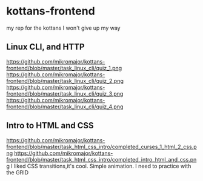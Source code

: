 # kottans-frontend
my rep for the kottans
I won't give up my way
## Linux CLI, and HTTP
https://github.com/mikromajor/kottans-frontend/blob/master/task_linux_cli/quiz_1.png
https://github.com/mikromajor/kottans-frontend/blob/master/task_linux_cli/quiz_2.png
https://github.com/mikromajor/kottans-frontend/blob/master/task_linux_cli/quiz_3.png
https://github.com/mikromajor/kottans-frontend/blob/master/task_linux_cli/quiz_4.png
## Intro to HTML and CSS
https://github.com/mikromajor/kottans-frontend/blob/master/task_html_css_intro/completed_curses_1_html_2_css.png
https://github.com/mikromajor/kottans-frontend/blob/master/task_html_css_intro/completed_intro_html_and_css.png
I liked CSS transitions,it's cool. Simple animation.
I need to practice with the GRID

